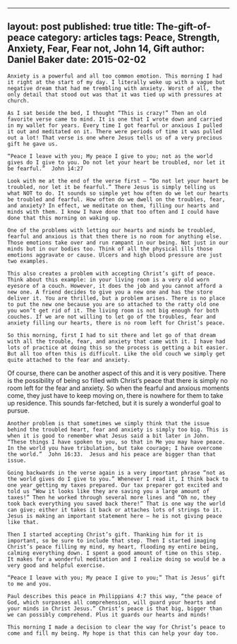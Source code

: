 
---
layout: post
published: true
title:  The-gift-of-peace
category: articles
tags: Peace, Strength, Anxiety, Fear, Fear not, John 14, Gift 
author: Daniel Baker
date:  2015-02-02 
---
	Anxiety is a powerful and all too common emotion. This morning I had it right at the start of my day. I literally woke up with a vague but negative dream that had me trembling with anxiety. Worst of all, the only detail that stood out was that it was tied up with pressures at church. 

	As I sat beside the bed, I thought “This is crazy!” Then an old favorite verse came to mind. It is one that I wrote down and carried in my wallet for years. Every time I got fearful or anxious I pulled it out and meditated on it. There were periods of time it was pulled out a lot! That verse is one where Jesus tells us of a very precious gift he gave us.

	“Peace I leave with you; My peace I give to you; not as the world gives do I give to you. Do not let your heart be troubled, nor let it be fearful.”  John 14:27

	Look with me at the end of the verse first – “Do not let your heart be troubled, nor let it be fearful.” There Jesus is simply telling us what NOT to do. It sounds so simple yet how often do we let our hearts be troubled and fearful. How often do we dwell on the troubles, fear, and anxiety? In effect, we meditate on them, filling our hearts and minds with them. I know I have done that too often and I could have done that this morning on waking up.

	One of the problems with letting our hearts and minds be troubled, fearful and anxious is that then there is no room for anything else. Those emotions take over and run rampant in our being. Not just in our minds but in our bodies too. Think of all the physical ills those emotions aggravate or cause. Ulcers and high blood pressure are just two examples. 

	This also creates a problem with accepting Christ’s gift of peace. Think about this example: in your living room is a very old worn eyesore of a couch. However, it does the job and you cannot afford a new one. A friend decides to give you a new one and has the store deliver it. You are thrilled, but a problem arises. There is no place to put the new one because you are so attached to the ratty old one you won’t get rid of it. The living room is not big enough for both couches. If we are not willing to let go of the troubles, fear and anxiety filling our hearts, there is no room left for Christ’s peace.

	So this morning, first I had to sit there and let go of that dream with all the trouble, fear, and anxiety that came with it. I have had lots of practice at doing this so the process is getting a bit easier. But all too often this is difficult. Like the old couch we simply get quite attached to the fear and anxiety.

Of course, there can be another aspect of this and it is very positive. There is the possibility of being so filled with Christ’s peace that there is simply no room left for the fear and anxiety. So when the fearful and anxious moments come, they just have to keep moving on, there is nowhere for them to take up residence. This sounds far-fetched, but it is surely a wonderful goal to pursue.

	Another problem is that sometimes we simply think that the issue behind the troubled heart, fear and anxiety is simply too big. This is when it is good to remember what Jesus said a bit later in John. “These things I have spoken to you, so that in Me you may have peace. In the world you have tribulation, but take courage; I have overcome the world.”  John 16:33.  Jesus and his peace are bigger than that issue.

	Going backwards in the verse again is a very important phrase “not as the world gives do I give to you.” Whenever I read it, I think back to one year getting my taxes prepared. Our tax preparer got excited and told us “Wow it looks like they are saving you a large amount of taxes!” Then he worked through several more lines and “Oh no, they took back everything you saved back there!” That is one way the world can give; either it takes it back or attaches lots of strings to it. Jesus is making an important statement here – he is not giving peace like that.

	Then I started accepting Christ’s gift. Thanking him for it is important, so be sure to include that step. Then I started imaging Christ’s peace filling my mind, my heart, flooding my entire being, calming everything down. I spent a good amount of time on this step. It makes for a wonderful meditation and I realize doing so would be a very good and helpful exercise.

	“Peace I leave with you; My peace I give to you;” That is Jesus’ gift to me and you. 

	Paul describes this peace in Philippians 4:7 this way, “the peace of God, which surpasses all comprehension, will guard your hearts and your minds in Christ Jesus.” Christ’s peace is that big, bigger than we can possibly comprehend. Plus it guards our hearts and minds!

	This morning I made a decision to clear the way for Christ’s peace to come and fill my being. My hope is that this can help your day too.

	

